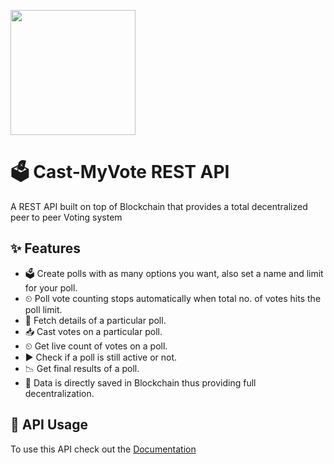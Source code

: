 <img src="https://i.imgur.com/Abg3WeV.png" height="200"/></a>

# 🗳️ Cast-MyVote REST API

A REST API built on top of Blockchain that provides a total decentralized peer to peer Voting system


## ✨ Features
* 🗳️   Create polls with as many options you want, also set a name and limit for your poll.
* ⏲   Poll vote counting stops automatically when total no. of votes hits the poll limit.
* 📇    Fetch details of a particular poll.
* 📥   Cast votes on a particular poll.
* ⏲   Get live count of votes on a poll.
* ▶️   Check if a poll is still active or not.
* 📉   Get final results of a poll.
* 💾 Data is directly saved in Blockchain thus providing full decentralization.

## 🔎 API Usage

To use this API check out the [Documentation](https://cast-myvote.herokuapp.com/)
